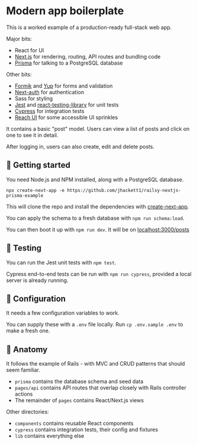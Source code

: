 # Modern app boilerplate

This is a worked example of a production-ready full-stack web app.

Major bits:

- React for UI
- [Next.js](https://next.js.org/) for rendering, routing, API routes and bundling code
- [Prisma](https://www.prisma.io/) for talking to a PostgreSQL database

Other bits:

- [Formik](https://formik.org/) and [Yup](https://www.npmjs.com/package/yup) for forms and validation
- [Next-auth](https://next-auth.js.org/) for authentication
- Sass for styling
- [Jest]() and [react-testing-library](https://testing-library.com/docs/react-testing-library/intro/) for unit tests
- [Cypress](https://www.cypress.io/) for integration tests
- [Reach UI](https://reach.tech/dialog/) for some accessible UI sprinkles

It contains a basic "post" model. Users can view a list of posts and click on one to see it in detail.

After logging in, users can also create, edit and delete posts.

## 🐒 Getting started

You need Node.js and NPM installed, along with a PostgreSQL database.

```
npx create-next-app -e https://github.com/jhackett1/railsy-nextjs-prisma-example
```

This will clone the repo and install the dependencies with [create-next-app](https://nextjs.org/docs/api-reference/create-next-app).

You can apply the schema to a fresh database with `npm run schema:load`.

You can then boot it up with `npm run dev`. It will be on [localhost:3000/posts](http://localhost:3000/posts)

## 🧪 Testing

You can run the Jest unit tests with `npm test`.

Cypress end-to-end tests can be run with `npm run cypress`, provided a local server is already running.

## 🧬 Configuration

It needs a few configuration variables to work.

You can supply these with a `.env` file locally. Run `cp .env.sample .env` to make a fresh one.

## 🦴 Anatomy

It follows the example of Rails - with MVC and CRUD patterns that should seem familiar.

- `prisma` contains the database schema and seed data
- `pages/api` contains API routes that overlap closely with Rails controller actions
- The remainder of `pages` contains React/Next.js views

Other directories:

- `components` contains reusable React components
- `cypress` contains integration tests, their config and fixtures
- `lib` contains everything else
